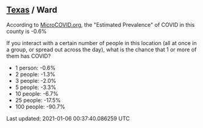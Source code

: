 
## [Texas](/united-states/texas) / Ward

According to [MicroCOVID.org](http://microcovid.org),
the "Estimated Prevalence" of COVID in this county is -0.6%

If you interact with a certain number of people in this location
(all at once in a group, or spread out across the day), what is the chance that
1 or more of them has COVID?

- 1 person: -0.6%
- 2 people: -1.3%
- 3 people: -2.0%
- 5 people: -3.3%
- 10 people: -6.7%
- 25 people: -17.5%
- 100 people: -90.7%

Last updated: 2021-01-06 00:37:40.086259 UTC

